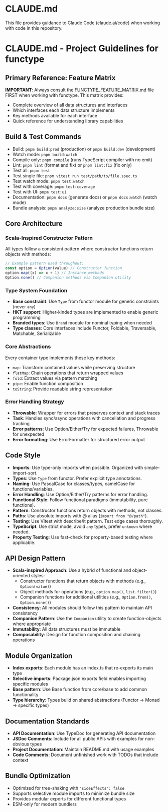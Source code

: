 # CLAUDE.md

This file provides guidance to Claude Code (claude.ai/code) when working with code in this repository.

# CLAUDE.md - Project Guidelines for functype

## Primary Reference: Feature Matrix

**IMPORTANT**: Always consult the [FUNCTYPE_FEATURE_MATRIX.md](./FUNCTYPE_FEATURE_MATRIX.md) file FIRST when working with functype. This matrix provides:

- Complete overview of all data structures and interfaces
- Which interfaces each data structure implements
- Key methods available for each interface
- Quick reference for understanding library capabilities

## Build & Test Commands

- Build: `pnpm build:prod` (production) or `pnpm build:dev` (development)
- Watch mode: `pnpm build:watch`
- Compile only: `pnpm compile` (runs TypeScript compiler with no emit)
- Lint: `pnpm lint` (format and fix) or `pnpm lint:fix` (fix only)
- Test all: `pnpm test`
- Test single file: `pnpm vitest run test/path/to/file.spec.ts`
- Test watch mode: `pnpm test:watch`
- Test with coverage: `pnpm test:coverage`
- Test with UI: `pnpm test:ui`
- Documentation: `pnpm docs` (generate docs) or `pnpm docs:watch` (watch mode)
- Bundle analysis: `pnpm analyze:size` (analyze production bundle size)

## Core Architecture

### Scala-Inspired Constructor Pattern

All types follow a consistent pattern where constructor functions return objects with methods:

```typescript
// Example pattern used throughout:
const option = Option(value) // Constructor function
option.map((x) => x + 1) // Instance methods
Option.none() // Companion methods via Companion utility
```

### Type System Foundation

- **Base constraint**: Use `Type` from functor module for generic constraints (never `any`)
- **HKT support**: Higher-kinded types are implemented to enable generic programming
- **Branded types**: Use `Brand` module for nominal typing when needed
- **Type classes**: Core interfaces include Functor, Foldable, Traversable, Matchable, Serializable

### Core Abstractions

Every container type implements these key methods:

- `map`: Transform contained values while preserving structure
- `flatMap`: Chain operations that return wrapped values
- `fold`: Extract values via pattern matching
- `pipe`: Enable function composition
- `toString`: Provide readable string representation

### Error Handling Strategy

- **Throwable**: Wrapper for errors that preserves context and stack traces
- **Task**: Handles sync/async operations with cancellation and progress tracking
- **Error patterns**: Use Option/Either/Try for expected failures, Throwable for unexpected
- **Error formatting**: Use ErrorFormatter for structured error output

## Code Style

- **Imports**: Use type-only imports when possible. Organized with simple-import-sort.
- **Types**: Use `Type` from functor. Prefer explicit type annotations.
- **Naming**: Use PascalCase for classes/types, camelCase for functions/variables.
- **Error Handling**: Use Option/Either/Try patterns for error handling.
- **Functional Style**: Follow functional paradigms (immutability, pure functions).
- **Pattern**: Constructor functions return objects with methods, not classes.
- **Paths**: Use absolute imports with @ alias (`import from "@/path"`).
- **Testing**: Use Vitest with describe/it pattern. Test edge cases thoroughly.
- **TypeScript**: Use strict mode, avoid `any` types, prefer `unknown` where needed.
- **Property Testing**: Use fast-check for property-based testing where applicable.

## API Design Pattern

- **Scala-inspired Approach**: Use a hybrid of functional and object-oriented styles:
  - Constructor functions that return objects with methods (e.g., `Option(value)`)
  - Object methods for operations (e.g., `option.map()`, `list.filter()`)
  - Companion functions for additional utilities (e.g., `Option.from()`, `Option.none()`)
- **Consistency**: All modules should follow this pattern to maintain API consistency
- **Companion Pattern**: Use the `Companion` utility to create function-objects where appropriate
- **Immutability**: All data structures must be immutable
- **Composability**: Design for function composition and chaining operations

## Module Organization

- **Index exports**: Each module has an index.ts that re-exports its main type
- **Selective imports**: Package.json exports field enables importing specific modules
- **Base pattern**: Use Base function from core/base to add common functionality
- **Type hierarchy**: Types build on shared abstractions (Functor → Monad → specific types)

## Documentation Standards

- **API Documentation**: Use TypeDoc for generating API documentation
- **JSDoc Comments**: Include for all public APIs with examples for non-obvious types
- **Project Documentation**: Maintain README.md with usage examples
- **Code Comments**: Document unfinished work with TODOs that include context

## Bundle Optimization

- Optimized for tree-shaking with `"sideEffects": false`
- Supports selective module imports to minimize bundle size
- Provides modular exports for different functional types
- ESM-only for modern bundlers
